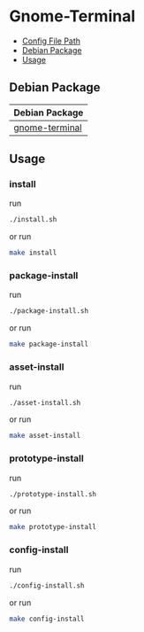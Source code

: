 

# Gnome-Terminal

* [Config File Path](#config-file-path)
* [Debian Package](#debian-package)
* [Usage](#usage)




## Debian Package

| Debian Package |
| --- |
| [gnome-terminal](https://packages.debian.org/stable/gnome-terminal) |


## Usage


### install

run

``` sh
./install.sh
```

or run

``` sh
make install
```


### package-install

run

``` sh
./package-install.sh
```

or run

``` sh
make package-install
```


### asset-install

run

``` sh
./asset-install.sh
```

or run

``` sh
make asset-install
```


### prototype-install

run

``` sh
./prototype-install.sh
```

or run

``` sh
make prototype-install
```


### config-install

run

``` sh
./config-install.sh
```

or run

``` sh
make config-install
```
